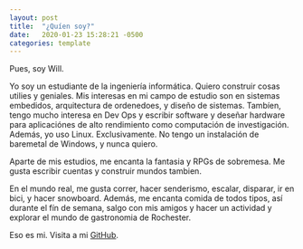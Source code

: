 ```yaml
---
layout: post
title:  "¿Quíen soy?"
date:   2020-01-23 15:28:21 -0500
categories: template
---
```

Pues, soy Will.

Yo soy un estudiante de la ingeniería informática. Quiero construir cosas utilies y geniales. Mis interesas en mi campo de estudio son en sistemas embedidos, arquitectura de ordenedoes, y diseño de sistemas. Tambíen, tengo mucho interesa en Dev Ops y escribir software y deseñar hardware para aplicaciónes de alto rendimiento como computación de investigación. Además, yo uso Linux. Exclusivamente. No tengo un instalación de baremetal de Windows, y nunca quiero.

Aparte de mis estudios, me encanta la fantasia y RPGs de sobremesa. Me gusta escribir cuentas y construir mundos tambien.

En el mundo real, me gusta correr, hacer senderismo, escalar, disparar, ir en bici, y hacer snowboard. Además, me encanta comida de todos tipos, así durante el fín de semana, salgo con mis amigos y hacer un actividad y explorar el mundo de gastronomia de Rochester.

Eso es mi. Visita a mi [GitHub](https://www.github.com/willnilges).
